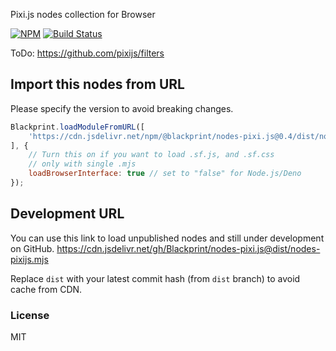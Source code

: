 Pixi.js nodes collection for Browser

[![NPM](https://img.shields.io/npm/v/@blackprint/nodes-pixi.js.svg)](https://www.npmjs.com/package/@blackprint/nodes-pixi.js)
[![Build Status](https://github.com/Blackprint/nodes-pixi.js/actions/workflows/build.yml/badge.svg?branch=main)](https://github.com/Blackprint/nodes-pixi.js/actions/workflows/build.yml)

ToDo: https://github.com/pixijs/filters

## Import this nodes from URL
Please specify the version to avoid breaking changes.

```js
Blackprint.loadModuleFromURL([
	'https://cdn.jsdelivr.net/npm/@blackprint/nodes-pixi.js@0.4/dist/nodes-pixijs.mjs'
], {
	// Turn this on if you want to load .sf.js, and .sf.css
	// only with single .mjs
	loadBrowserInterface: true // set to "false" for Node.js/Deno
});
```

## Development URL
You can use this link to load unpublished nodes and still under development on GitHub.
https://cdn.jsdelivr.net/gh/Blackprint/nodes-pixi.js@dist/nodes-pixijs.mjs

Replace `dist` with your latest commit hash (from `dist` branch) to avoid cache from CDN.

### License
MIT